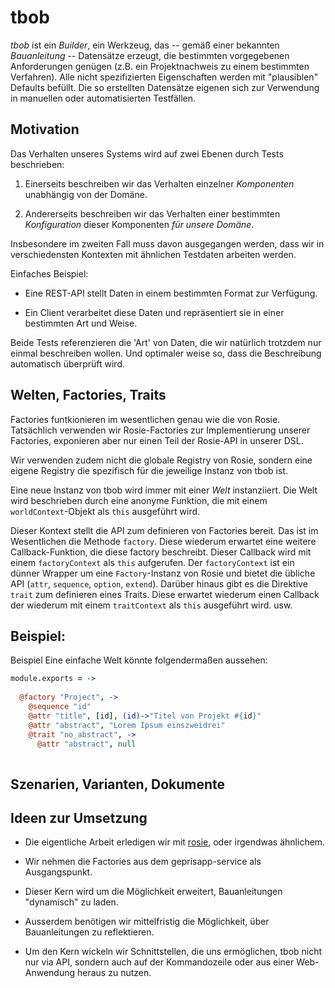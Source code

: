 tbob
===

*tbob* ist ein *Builder*, ein Werkzeug, das -- gemäß einer bekannten *Bauanleitung* --
Datensätze erzeugt, die bestimmten vorgegebenen Anforderungen genügen (z.B.
ein Projektnachweis zu einem bestimmten Verfahren). Alle nicht spezifizierten
Eigenschaften werden mit "plausiblen" Defaults befüllt. Die so erstellten
Datensätze eigenen sich zur Verwendung in manuellen oder automatisierten
Testfällen.


Motivation
----------

Das Verhalten unseres Systems wird auf zwei Ebenen durch Tests beschrieben:

1. Einerseits beschreiben wir das Verhalten einzelner *Komponenten* unabhängig
   von der Domäne.

2. Andererseits beschreiben wir das Verhalten einer bestimmten *Konfiguration*
   dieser Komponenten *für unsere Domäne*.

Insbesondere im zweiten Fall muss davon ausgegangen werden, dass wir in
verschiedensten Kontexten mit ähnlichen Testdaten arbeiten werden.

Einfaches Beispiel:

- Eine REST-API stellt Daten in einem bestimmten Format zur Verfügung.

- Ein Client verarbeitet diese Daten und repräsentiert sie in einer bestimmten
  Art und Weise.

Beide Tests referenzieren die 'Art' von Daten, die wir natürlich trotzdem nur
einmal beschreiben wollen. Und optimaler weise so, dass die Beschreibung
automatisch überprüft wird. 



Welten, Factories, Traits
-------------------------

Factories funtkionieren im wesentlichen genau wie die von Rosie.  Tatsächlich
verwenden wir Rosie-Factories zur Implementierung unserer Factories, exponieren
aber nur einen Teil der Rosie-API in unserer DSL.

Wir verwenden zudem nicht die globale Registry von Rosie, sondern eine eigene
Registry die spezifisch für die jeweilige Instanz von tbob ist.

Eine neue Instanz von tbob wird immer mit einer *Welt* instanziiert. Die
Welt wird beschrieben durch eine anonyme Funktion, die mit einem
`worldContext`-Objekt als `this` ausgeführt wird.

Dieser Kontext stellt die API zum definieren von Factories bereit. Das ist im
Wesentlichen die Methode `factory`. Diese wiederum erwartet eine weitere
Callback-Funktion, die diese factory beschreibt.  Dieser Callback wird mit
einem `factoryContext` als `this` aufgerufen.  Der `factoryContext` ist ein
dünner Wrapper um eine `Factory`-Instanz von Rosie und bietet die übliche API
(`attr`, `sequence`, `option`, `extend`). Darüber hinaus gibt es die Direktive
`trait` zum definieren eines Traits. Diese erwartet wiederum einen Callback
der wiederum mit einem `traitContext` als `this` ausgeführt wird. usw.

Beispiel:
---------
Beispiel
Eine einfache Welt könnte folgendermaßen aussehen:

``` coffeescript
module.exports = ->
  
  @factory "Project", ->
    @sequence "id"
    @attr "title", [id], (id)->"Titel von Projekt #{id}"
    @attr "abstract", "Lorem Ipsum einszweidrei"
    @trait "no_abstract", ->
      @attr "abstract", null
    
```

Szenarien, Varianten, Dokumente
-------------------------------


Ideen zur Umsetzung
-------------------

- Die eigentliche Arbeit erledigen wir mit
  [rosie](https://github.com/rosiejs/rosie), oder irgendwas ähnlichem.

- Wir nehmen die Factories aus dem geprisapp-service als Ausgangspunkt.

- Dieser Kern wird um die Möglichkeit erweitert, Bauanleitungen "dynamisch" zu laden.

- Ausserdem benötigen wir mittelfristig die Möglichkeit, über Bauanleitungen zu reflektieren.

- Um den Kern wickeln wir Schnittstellen, die uns ermöglichen, tbob nicht nur via API,
  sondern auch auf der Kommandozeile oder aus einer Web-Anwendung heraus zu nutzen.





